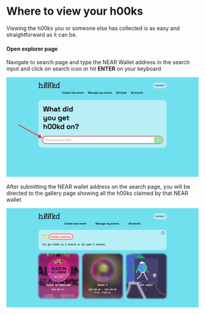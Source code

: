 # Where to view your h00ks

Viewing the h00ks you or someone else has collected is as easy and straightforward as it can be.

#### Open explorer page

Navigate to search page and type the NEAR Wallet address in the search input and click on search icon or hit **ENTER** on your keyboard

![Screenshot of search screen](../../static/img/user-guide/search.jpeg)

After submitting the NEAR wallet address on the search page, you will be directed to the gallery page showing all the h00ks claimed by that NEAR wallet

![Screenshot of a collector's gallery](../../static/img/user-guide/gallery.jpeg)